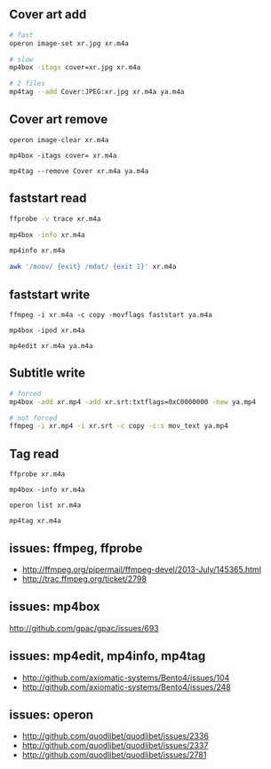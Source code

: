 Cover art add
-------------

~~~sh
# fast
operon image-set xr.jpg xr.m4a
~~~

~~~sh
# slow
mp4box -itags cover=xr.jpg xr.m4a
~~~

~~~sh
# 2 files
mp4tag --add Cover:JPEG:xr.jpg xr.m4a ya.m4a
~~~

Cover art remove
----------------

~~~
operon image-clear xr.m4a
~~~

~~~
mp4box -itags cover= xr.m4a
~~~

~~~
mp4tag --remove Cover xr.m4a ya.m4a
~~~

faststart read
--------------

~~~sh
ffprobe -v trace xr.m4a
~~~

~~~sh
mp4box -info xr.m4a
~~~

~~~sh
mp4info xr.m4a
~~~

~~~sh
awk '/moov/ {exit} /mdat/ {exit 1}' xr.m4a
~~~

faststart write
---------------

~~~
ffmpeg -i xr.m4a -c copy -movflags faststart ya.m4a
~~~

~~~
mp4box -ipod xr.m4a
~~~

~~~
mp4edit xr.m4a ya.m4a
~~~

Subtitle write
--------------

~~~sh
# forced
mp4box -add xr.mp4 -add xr.srt:txtflags=0xC0000000 -new ya.mp4
~~~

~~~sh
# not forced
ffmpeg -i xr.mp4 -i xr.srt -c copy -c:s mov_text ya.mp4
~~~

Tag read
--------

~~~
ffprobe xr.m4a
~~~

~~~
mp4box -info xr.m4a
~~~

~~~
operon list xr.m4a
~~~

~~~
mp4tag xr.m4a
~~~

issues: ffmpeg, ffprobe
----------------------------------------------------------------
- http://ffmpeg.org/pipermail/ffmpeg-devel/2013-July/145365.html
- http://trac.ffmpeg.org/ticket/2798

issues: mp4box
--------------------------------------
http://github.com/gpac/gpac/issues/693

issues: mp4edit, mp4info, mp4tag
-------------------------------------------------------
- http://github.com/axiomatic-systems/Bento4/issues/104
- http://github.com/axiomatic-systems/Bento4/issues/248

issues: operon
---------------------------------------------------
- http://github.com/quodlibet/quodlibet/issues/2336
- http://github.com/quodlibet/quodlibet/issues/2337
- http://github.com/quodlibet/quodlibet/issues/2781
